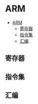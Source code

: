 # ARM

<!-- @import "[TOC]" {cmd="toc" depthFrom=1 depthTo=6 orderedList=false} -->

<!-- code_chunk_output -->

- [ARM](#arm)
  - [寄存器](#寄存器)
  - [指令集](#指令集)
  - [汇编](#汇编)

<!-- /code_chunk_output -->

## 寄存器

## 指令集

## 汇编
